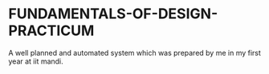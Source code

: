 # FUNDAMENTALS-OF-DESIGN-PRACTICUM
A well planned and automated system which was prepared by me in my first year at iit mandi.
